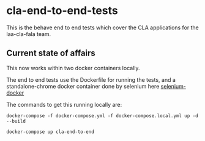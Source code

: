 # cla-end-to-end-tests
This is the behave end to end tests which cover the CLA applications for the laa-cla-fala team.

## Current state of affairs
This now works within two docker containers locally.

The end to end tests use the Dockerfile for running the tests, and a standalone-chrome docker container done by selenium here [selenium-docker](https://github.com/SeleniumHQ/docker-selenium)

The commands to get this running locally are:

`docker-compose -f docker-compose.yml -f docker-compose.local.yml up -d --build`

`docker-compose up cla-end-to-end`